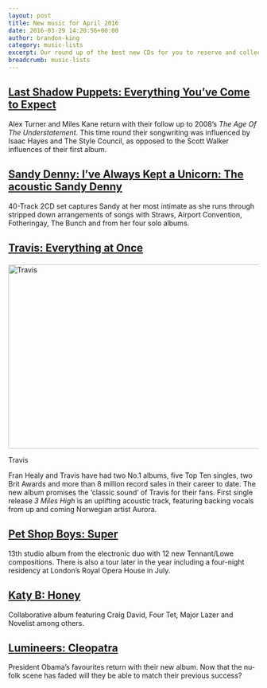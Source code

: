 ```yaml
---
layout: post
title: New music for April 2016
date: 2016-03-29 14:20:56+00:00
author: brandon-king
category: music-lists
excerpt: Our round up of the best new CDs for you to reserve and collect from your library.
breadcrumb: music-lists
---
```

## [Last Shadow Puppets: Everything You’ve Come to Expect](http://suffolk.spydus.co.uk/cgi-bin/spydus.exe/ENQ/OPAC/BIBENQ/25750238?QRY=CTIBIB%3C%20IRN%2861027135%29&QRYTEXT=Everything%20you%27ve%20come%20to%20expect%20[sound%20recording])

Alex Turner and Miles Kane return with their follow up to 2008’s <cite>The Age Of The Understatement</cite>. This time round their songwriting was influenced by Isaac Hayes and The Style Council, as opposed to the Scott Walker influences of their first album.

## [Sandy Denny: I’ve Always Kept a Unicorn: The acoustic Sandy Denny](http://suffolk.spydus.co.uk/cgi-bin/spydus.exe/ENQ/OPAC/BIBENQ/25751457?QRY=CTIBIB%3C%20IRN%2861302023%29&QRYTEXT=I%27ve%20always%20kept%20a%20unicorn%20%3A%20The%20acoustic%20Sandy%20Denny%20[sound%20recording])

40-Track 2CD set captures Sandy at her most intimate as she runs through stripped down arrangements of songs with Straws, Airport Convention, Fotheringay, The Bunch and from her four solo albums.

## [Travis: Everything at Once](http://suffolk.spydus.co.uk/cgi-bin/spydus.exe/ENQ/OPAC/BIBENQ/25752793?QRY=CTIBIB%3C%20IRN%2860851017%29&QRYTEXT=Everything%20at%20once%20[sound%20recording])<figure class="figure aligncenter">

<img src="http://suffolklibraries.co.uk/wp-content/uploads/2016/03/travis.jpg" alt="Travis" width="740" height="370" /><figcaption>Travis</figcaption></figure>

Fran Healy and Travis have had two No.1 albums, five Top Ten singles, two Brit Awards and more than 8 million record sales in their career to date. The new album promises the ‘classic sound’ of Travis for their fans. First single release <cite>3 Miles High</cite> is an uplifting acoustic track, featuring backing vocals from up and coming Norwegian artist Aurora.

## [Pet Shop Boys: Super](http://suffolk.spydus.co.uk/cgi-bin/spydus.exe/ENQ/OPAC/BIBENQ/25753927?QRY=CTIBIB%3C%20IRN%2861026304%29&QRYTEXT=Super%20[sound%20recording])

13th studio album from the electronic duo with 12 new Tennant/Lowe compositions. There is also a tour later in the year including a four-night residency at London’s Royal Opera House in July.

## [Katy B: Honey](http://suffolk.spydus.co.uk/cgi-bin/spydus.exe/ENQ/OPAC/BIBENQ/25755454?QRY=CTIBIB%3C%20IRN%2817839285%29&QRYTEXT=Honey%20[sound%20recording])

Collaborative album featuring Craig David, Four Tet, Major Lazer and Novelist among others.

## [Lumineers: Cleopatra](http://suffolk.spydus.co.uk/cgi-bin/spydus.exe/ENQ/OPAC/BIBENQ/25756353?QRY=CTIBIB%3C%20IRN%2817838664%29&QRYTEXT=Cleopatra%20[sound%20recording])

President Obama’s favourites return with their new album. Now that the nu-folk scene has faded will they be able to match their previous success?
